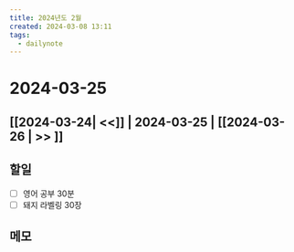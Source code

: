 ```yaml
---
title: 2024년도 2월
created: 2024-03-08 13:11
tags:
  - dailynote
---
```

# 2024-03-25
## [[2024-03-24| <<]] | 2024-03-25 | [[2024-03-26 | >> ]]

## 할일
- [ ] 영어 공부 30분
- [ ] 돼지 라벨링 30장

## 메모

